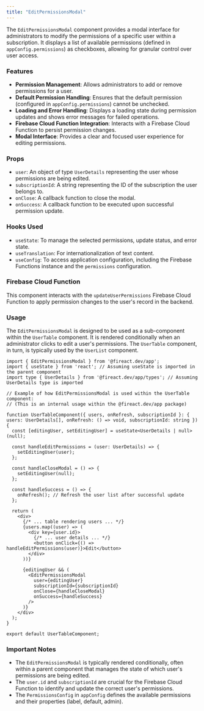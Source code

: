 ```yaml
---
title: "EditPermissionsModal"
---
```


The `EditPermissionsModal` component provides a modal interface for administrators to modify the permissions of a specific user within a subscription. It displays a list of available permissions (defined in `appConfig.permissions`) as checkboxes, allowing for granular control over user access.

### Features

- **Permission Management**: Allows administrators to add or remove permissions for a user.
- **Default Permission Handling**: Ensures that the default permission (configured in `appConfig.permissions`) cannot be unchecked.
- **Loading and Error Handling**: Displays a loading state during permission updates and shows error messages for failed operations.
- **Firebase Cloud Function Integration**: Interacts with a Firebase Cloud Function to persist permission changes.
- **Modal Interface**: Provides a clear and focused user experience for editing permissions.

### Props

- `user`: An object of type `UserDetails` representing the user whose permissions are being edited.
- `subscriptionId`: A string representing the ID of the subscription the user belongs to.
- `onClose`: A callback function to close the modal.
- `onSuccess`: A callback function to be executed upon successful permission update.

### Hooks Used

- `useState`: To manage the selected permissions, update status, and error state.
- `useTranslation`: For internationalization of text content.
- `useConfig`: To access application configuration, including the Firebase Functions instance and the `permissions` configuration.

### Firebase Cloud Function

This component interacts with the `updateUserPermissions` Firebase Cloud Function to apply permission changes to the user's record in the backend.

### Usage

The `EditPermissionsModal` is designed to be used as a sub-component within the `UserTable` component. It is rendered conditionally when an administrator clicks to edit a user's permissions. The `UserTable` component, in turn, is typically used by the `UserList` component.

```tsx
import { EditPermissionsModal } from '@fireact.dev/app';
import { useState } from 'react'; // Assuming useState is imported in the parent component
import type { UserDetails } from '@fireact.dev/app/types'; // Assuming UserDetails type is imported

// Example of how EditPermissionsModal is used within the UserTable component:
// (This is an internal usage within the @fireact.dev/app package)

function UserTableComponent({ users, onRefresh, subscriptionId }: { users: UserDetails[], onRefresh: () => void, subscriptionId: string }) {
  const [editingUser, setEditingUser] = useState<UserDetails | null>(null);

  const handleEditPermissions = (user: UserDetails) => {
    setEditingUser(user);
  };

  const handleCloseModal = () => {
    setEditingUser(null);
  };

  const handleSuccess = () => {
    onRefresh(); // Refresh the user list after successful update
  };

  return (
    <div>
      {/* ... table rendering users ... */}
      {users.map((user) => (
        <div key={user.id}>
          {/* ... user details ... */}
          <button onClick={() => handleEditPermissions(user)}>Edit</button>
        </div>
      ))}

      {editingUser && (
        <EditPermissionsModal
          user={editingUser}
          subscriptionId={subscriptionId}
          onClose={handleCloseModal}
          onSuccess={handleSuccess}
        />
      )}
    </div>
  );
}

export default UserTableComponent;
```

### Important Notes

- The `EditPermissionsModal` is typically rendered conditionally, often within a parent component that manages the state of which user's permissions are being edited.
- The `user.id` and `subscriptionId` are crucial for the Firebase Cloud Function to identify and update the correct user's permissions.
- The `PermissionsConfig` in `appConfig` defines the available permissions and their properties (label, default, admin).
